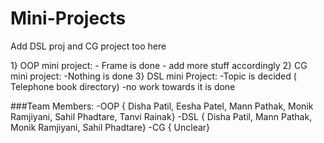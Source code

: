 # Mini-Projects

Add DSL proj and CG project too 
here


1} OOP mini project:
      - Frame is done 
      - add more stuff accordingly
2} CG mini project:
      -Nothing is done
3} DSL mini Project:
      -Topic is decided ( Telephone book directory)
      -no work towards it is done


###Team Members:
      -OOP { Disha Patil, Eesha Patel, Mann Pathak, Monik Ramjiyani, Sahil Phadtare, Tanvi Rainak}
      -DSL { Disha Patil, Mann Pathak, Monik Ramjiyani, Sahil Phadtare}
      -CG { Unclear}
     
